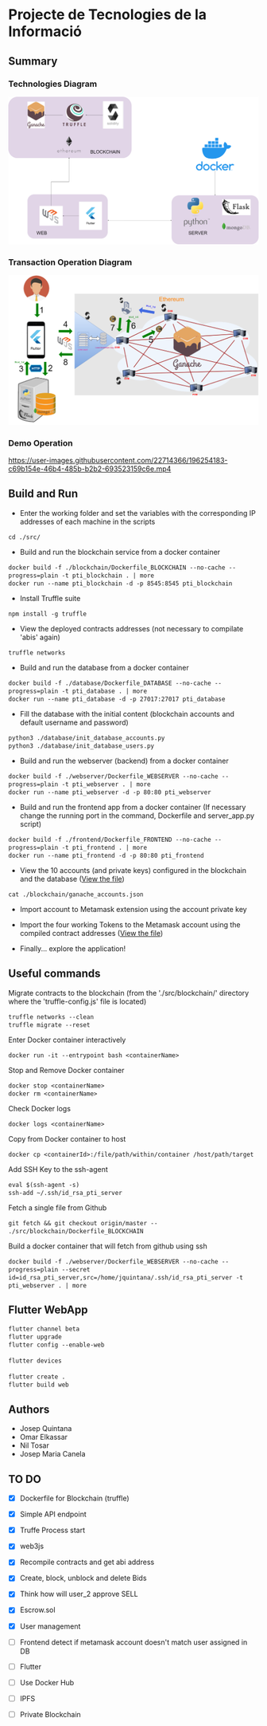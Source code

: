 # Projecte de Tecnologies de la Informació

## Summary

### Technologies Diagram

![Technologies Diagram](doc/diagram_tech.png)

### Transaction Operation Diagram

![Operation Diagram](doc/diagram_operation.png)

### Demo Operation

https://user-images.githubusercontent.com/22714366/196254183-c69b154e-46b4-485b-b2b2-693523159c6e.mp4

## Build and Run

- Enter the working folder and set the variables with the corresponding IP addresses of each machine in the scripts
```
cd ./src/
```

- Build and run the blockchain service from a docker container
```
docker build -f ./blockchain/Dockerfile_BLOCKCHAIN --no-cache --progress=plain -t pti_blockchain . | more
docker run --name pti_blockchain -d -p 8545:8545 pti_blockchain
```

- Install Truffle suite 
```
npm install -g truffle
```

- View the deployed contracts addresses (not necessary to compilate 'abis' again)
```
truffle networks 
```

- Build and run the database from a docker container
```
docker build -f ./database/Dockerfile_DATABASE --no-cache --progress=plain -t pti_database . | more
docker run --name pti_database -d -p 27017:27017 pti_database
```

- Fill the database with the initial content (blockchain accounts and default username and password)
```
python3 ./database/init_database_accounts.py
python3 ./database/init_database_users.py
```

- Build and run the webserver (backend) from a docker container
```
docker build -f ./webserver/Dockerfile_WEBSERVER --no-cache --progress=plain -t pti_webserver . | more
docker run --name pti_webserver -d -p 80:80 pti_webserver
```

- Build and run the frontend app from a docker container (If necessary change the running port in the command, Dockerfile and server_app.py script)
```
docker build -f ./frontend/Dockerfile_FRONTEND --no-cache --progress=plain -t pti_frontend . | more
docker run --name pti_frontend -d -p 80:80 pti_frontend
```

- View the 10 accounts (and private keys) configured in the blockchain and the database ([View the file](./src/blockchain/ganache_accounts.json))
```
cat ./blockchain/ganache_accounts.json
```

- Import account to Metamask extension using the account private key 

- Import the four working Tokens to the Metamask account using the compiled contract addresses ([View the file](./src/blockchain/SmartContract_Addresses.md))

- Finally... explore the application!


## Useful commands


Migrate contracts to the blockchain (from the './src/blockchain/' directory where the 'truffle-config.js' file is located)
```
truffle networks --clean
truffle migrate --reset
```

Enter Docker container interactively
```
docker run -it --entrypoint bash <containerName>
```

Stop and Remove Docker container
```
docker stop <containerName>
docker rm <containerName>
```

Check Docker logs
```
docker logs <containerName>
```

Copy from Docker container to host
```
docker cp <containerId>:/file/path/within/container /host/path/target
```

Add SSH Key to the ssh-agent
```
eval $(ssh-agent -s)
ssh-add ~/.ssh/id_rsa_pti_server
```

Fetch a single file from Github
```
git fetch && git checkout origin/master -- ./src/blockchain/Dockerfile_BLOCKCHAIN
```

Build a docker container that will fetch from github using ssh
```
docker build -f ./webserver/Dockerfile_WEBSERVER --no-cache --progress=plain --secret id=id_rsa_pti_server,src=/home/jquintana/.ssh/id_rsa_pti_server -t pti_webserver . | more
```


## Flutter WebApp

```
flutter channel beta
flutter upgrade
flutter config --enable-web

flutter devices

flutter create .
flutter build web
```


## Authors

- Josep Quintana
- Omar Elkassar
- Nil Tosar
- Josep Maria Canela


## TO DO

- [x] Dockerfile for Blockchain (truffle)
- [x] Simple API endpoint
- [x] Truffe Process start
- [x] web3js
- [x] Recompile contracts and get abi address
- [x] Create, block, unblock and delete Bids
- [x] Think how will user_2 approve SELL
- [x] Escrow.sol
- [x] User management
- [ ] Frontend detect if metamask account doesn't match user assigned in DB
- [ ] Flutter
- [ ] Use Docker Hub
- [ ] IPFS
- [ ] Private Blockchain

